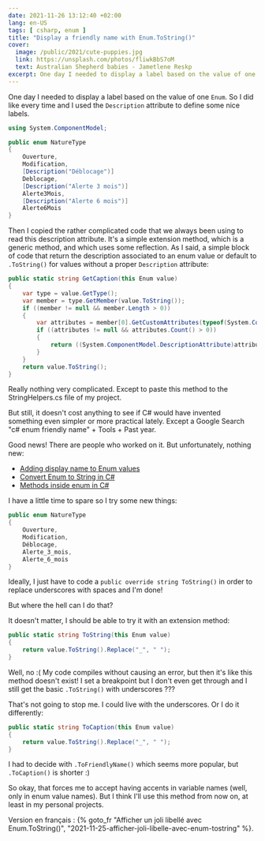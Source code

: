 ```yaml
---
date: 2021-11-26 13:12:40 +02:00
lang: en-US
tags: [ csharp, enum ]
title: "Display a friendly name with Enum.ToString()"
cover:
  image: /public/2021/cute-puppies.jpg
  link: https://unsplash.com/photos/fliwkBbS7oM
  text: Australian Shepherd babies - Jametlene Reskp
excerpt: One day I needed to display a label based on the value of one Enum. So I did like every time and I used the Description attribute to define some nice labels.
---
```


One day I needed to display a label based on the value of one `Enum`. So I did like every time and I used the `Description` attribute to define some nice labels.

```csharp
using System.ComponentModel;

public enum NatureType
{
    Ouverture,
    Modification,
    [Description("Déblocage")]
    Deblocage,
    [Description("Alerte 3 mois")]
    Alerte3Mois,
    [Description("Alerte 6 mois")]
    Alerte6Mois
}
```

Then I copied the rather complicated code that we always been using to read this description attribute. It's a simple extension method, which is a generic method, and which uses some reflection. As I said, a simple block of code that return the description associated to an enum value or default to `.ToString()` for values without a proper `Description` attribute:

```csharp
public static string GetCaption(this Enum value)
{
    var type = value.GetType();
    var member = type.GetMember(value.ToString());
    if ((member != null && member.Length > 0))
    {
        var attributes = member[0].GetCustomAttributes(typeof(System.ComponentModel.DescriptionAttribute), false);
        if ((attributes != null && attributes.Count() > 0))
        {
            return ((System.ComponentModel.DescriptionAttribute)attributes.ElementAt(0)).Description;
        }
    }
    return value.ToString();
}
```

Really nothing very complicated. Except to paste this method to the StringHelpers.cs file of my project.

But still, it doesn't cost anything to see if C# would have invented something even simpler or more practical lately. Except a Google Search "c# enum friendly name" + Tools + Past year.

Good news! There are people who worked on it. But unfortunately, nothing new:

* [Adding display name to Enum values](https://dejanstojanovic.net/aspnet/2021/september/adding-display-name-to-enum-values/)
* [Convert Enum to String in C#](https://www.delftstack.com/howto/csharp/csharp-enum-to-string/)
* [Methods inside enum in C#](https://newbedev.com/methods-inside-enum-in-c)

I have a little time to spare so I try some new things:

```csharp
public enum NatureType
{
    Ouverture,
    Modification,
    Déblocage,
    Alerte_3_mois,
    Alerte_6_mois
}
```

Ideally, I just have to code a `public override string ToString()` in order to replace underscores with spaces and I'm done!

But where the hell can I do that? 

It doesn't matter, I should be able to try it with an extension method:

```csharp
public static string ToString(this Enum value)
{
    return value.ToString().Replace("_", " ");
}
```

Well, no :( My code compiles without causing an error, but then it's like this method doesn't exist! I set a breakpoint but I don't even get through and I still get the basic `.ToString()` with underscores ???

That's not going to stop me. I could live with the underscores. Or I do it differently:

```csharp
public static string ToCaption(this Enum value)
{
    return value.ToString().Replace("_", " ");
}
```

I had to decide with `.ToFriendlyName()` which seems more popular, but `.ToCaption()` is shorter :)

So okay, that forces me to accept having accents in variable names (well, only in enum value names). But I think I'll use this method from now on, at least in my personal projects.

<div class="encart">

Version en français : {% goto_fr "Afficher un joli libellé avec Enum.ToString()", "2021-11-25-afficher-joli-libelle-avec-enum-tostring" %}.

</div>
